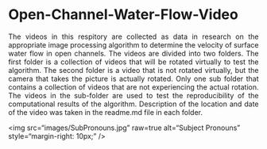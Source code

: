 # Open-Channel-Water-Flow-Video
<p align="justify">
The videos in this respitory are collected as data in research on the appropriate image processing algorithm to determine the velocity of surface water flow in open channels. The videos are divided into two folders. The first folder is a collection of videos that will be rotated virtually to test the algorithm. The second folder is a video that is not rotated virtually, but the camera that takes the picture is actually rotated. Only one sub folder that contains a collection of videos that are not experiencing the actual rotation. 
The videos in the sub-folder are used to test the reproducibility of the computational results of the algorithm. Description of the location and date of the video was taken in the readme.md file in each folder.
</p>

<img
src=“images/SubPronouns.jpg”
raw=true
alt=“Subject Pronouns”
style=“margin-right: 10px;”
/>
